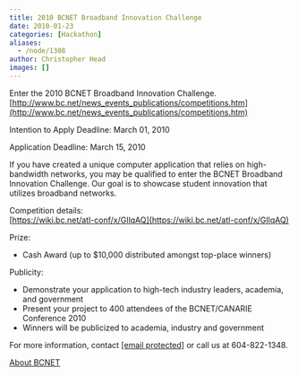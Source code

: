 ```yaml
---
title: 2010 BCNET Broadband Innovation Challenge
date: 2010-01-23
categories: [Hackathon]
aliases:
  - /node/1308
author: Christopher Head
images: []
---
```


Enter the 2010 BCNET Broadband Innovation Challenge. \
[http://www.bc.net/news_events_publications/competitions.htm](http://www.bc.net/news_events_publications/competitions.htm)

Intention to Apply Deadline: March 01, 2010

Application Deadline: March 15, 2010

If you have created a unique computer application that relies on high-bandwidth networks, you may be qualified to enter the BCNET Broadband Innovation Challenge. Our goal is to showcase student innovation that utilizes broadband networks.

Competition details: \
[https://wiki.bc.net/atl-conf/x/GIlqAQ](https://wiki.bc.net/atl-conf/x/GIlqAQ)

Prize:

- Cash Award (up to $10,000 distributed amongst top-place winners)

Publicity:

- Demonstrate your application to high-tech industry leaders, academia, and government
- Present your project to 400 attendees of the BCNET/CANARIE Conference 2010
- Winners will be publicized to academia, industry and government

For more information, contact [\[email protected\]](/cdn-cgi/l/email-protection#761f18101936141558181302) or call us at 604-822-1348.

[About BCNET](http://bc.net/)
